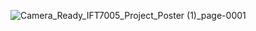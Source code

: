 
![Camera_Ready_IFT7005_Project_Poster (1)_page-0001](https://github.com/Khalil1232/Causes-of-freight-train-delays./assets/87024181/424e0abf-cd48-47bf-9fd0-7b807d5d0b89)

